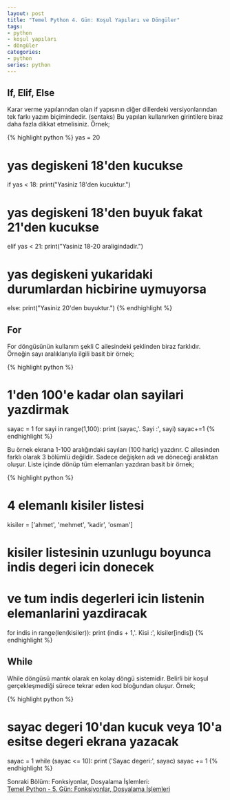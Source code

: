 ```yaml
---
layout: post
title: "Temel Python 4. Gün: Koşul Yapıları ve Döngüler"
tags:
- python
- koşul yapıları
- döngüler
categories:
- python
series: python
---
```


If, Elif, Else
--------------
Karar verme yapılarından olan if yapısının diğer dillerdeki versiyonlarından tek farkı yazım biçimindedir. (sentaks) Bu yapıları kullanırken girintilere biraz daha fazla dikkat etmelisiniz. Örnek;  

{% highlight python %}
yas = 20

# yas degiskeni 18'den kucukse
if yas < 18:
    print("Yasiniz 18'den kucuktur.")
# yas degiskeni 18'den buyuk fakat 21'den kucukse
elif yas < 21:
    print("Yasiniz 18-20 araligindadir.")
# yas degiskeni yukaridaki durumlardan hicbirine uymuyorsa
else:
    print("Yasiniz 20'den buyuktur.")
{% endhighlight %}  

For
---
For döngüsünün kullanım şekli C ailesindeki şeklinden biraz farklıdır. Örneğin sayı aralıklarıyla ilgili basit bir örnek;  

{% highlight python %}
# 1'den 100'e kadar olan sayilari yazdirmak
sayac = 1
for sayi in range(1,100):
    print (sayac,'. Sayi :', sayi)
    sayac+=1
{% endhighlight %}

Bu örnek ekrana 1-100 aralığındaki sayıları (100 hariç) yazdırır. C ailesinden farklı olarak 3 bölümlü değildir. Sadece değişken adı ve döneceği aralıktan oluşur. Liste içinde dönüp tüm elemanları yazdıran basit bir örnek;  

{% highlight python %}
# 4 elemanlı kisiler listesi
kisiler = ['ahmet', 'mehmet', 'kadir', 'osman']
# kisiler listesinin uzunlugu boyunca indis degeri icin donecek
# ve tum indis degerleri icin listenin elemanlarini yazdiracak
for indis in range(len(kisiler)):
   print (indis + 1,'. Kisi :', kisiler[indis])
{% endhighlight %}


While
-----
While döngüsü mantık olarak en kolay döngü sistemidir. Belirli bir koşul gerçekleşmediği sürece tekrar eden kod bloğundan oluşur. Örnek;  

{% highlight python %}
# sayac degeri 10'dan kucuk veya 10'a esitse degeri ekrana yazacak
sayac = 1
while (sayac <= 10):
   print ('Sayac degeri:', sayac)
   sayac += 1
{% endhighlight %}


Sonraki Bölüm: Fonksiyonlar, Dosyalama İşlemleri:  
[Temel Python - 5. Gün: Fonksiyonlar, Dosyalama İşlemleri][1]  


[1]: /temel-python-besinci-gun-fonksiyonlar-dosyalama-islemleri/
